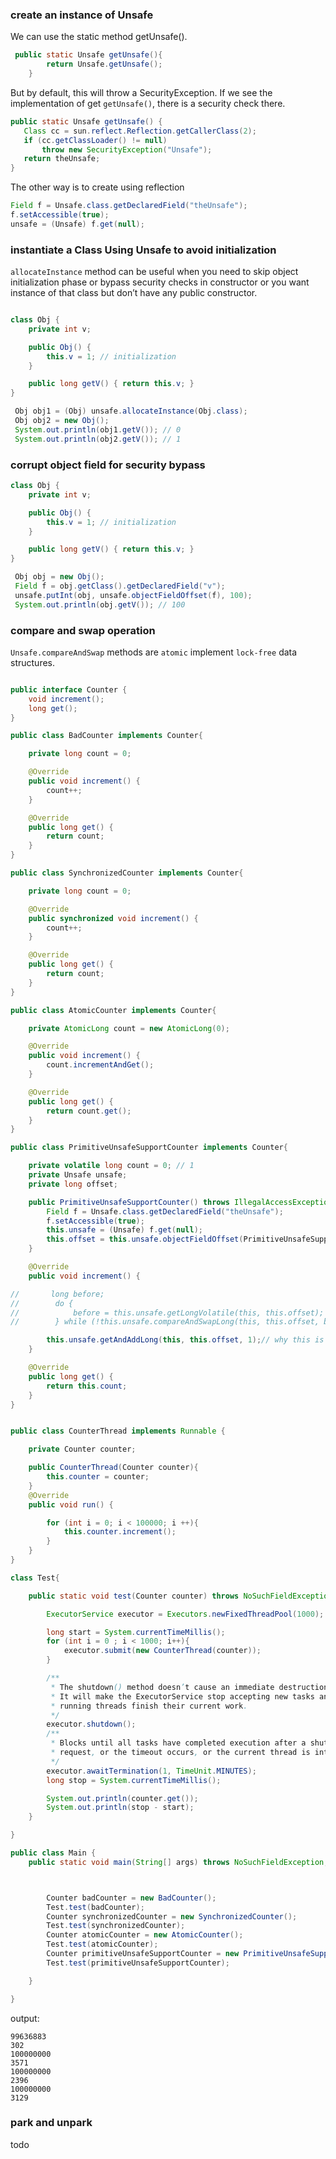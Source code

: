 ### create an instance of Unsafe

We can use the static method getUnsafe().

``` java
 public static Unsafe getUnsafe(){
        return Unsafe.getUnsafe();
    }
```

 But by default, this will throw a SecurityException. If we see the implementation of get `getUnsafe()`, there is a security check there.

 ```java
public static Unsafe getUnsafe() {
    Class cc = sun.reflect.Reflection.getCallerClass(2);
    if (cc.getClassLoader() != null)
        throw new SecurityException("Unsafe");
    return theUnsafe;
}
 ```

The other way is to create using reflection

``` java
Field f = Unsafe.class.getDeclaredField("theUnsafe");
f.setAccessible(true);
unsafe = (Unsafe) f.get(null);
```

### instantiate a Class Using Unsafe to avoid initialization

`allocateInstance` method can be useful when you need to skip object initialization phase or bypass security checks in constructor or you want instance of that class but don’t have any public constructor. 

``` java

class Obj {
    private int v;

    public Obj() {
        this.v = 1; // initialization
    }

    public long getV() { return this.v; }
}

 Obj obj1 = (Obj) unsafe.allocateInstance(Obj.class);
 Obj obj2 = new Obj();
 System.out.println(obj1.getV()); // 0
 System.out.println(obj2.getV()); // 1
```

### corrupt object field for security bypass

``` java
class Obj {
    private int v;

    public Obj() {
        this.v = 1; // initialization
    }

    public long getV() { return this.v; }
}

 Obj obj = new Obj();
 Field f = obj.getClass().getDeclaredField("v");
 unsafe.putInt(obj, unsafe.objectFieldOffset(f), 100);
 System.out.println(obj.getV()); // 100

```

### compare and swap operation

`Unsafe.compareAndSwap` methods are `atomic`  implement `lock-free` data structures.

``` java

public interface Counter {
    void increment();
    long get();
}

public class BadCounter implements Counter{

    private long count = 0;

    @Override
    public void increment() {
        count++;
    }

    @Override
    public long get() {
        return count;
    }
}

public class SynchronizedCounter implements Counter{

    private long count = 0;

    @Override
    public synchronized void increment() {
        count++;
    }

    @Override
    public long get() {
        return count;
    }
}

public class AtomicCounter implements Counter{

    private AtomicLong count = new AtomicLong(0);

    @Override
    public void increment() {
        count.incrementAndGet();
    }

    @Override
    public long get() {
        return count.get();
    }
}

public class PrimitiveUnsafeSupportCounter implements Counter{

    private volatile long count = 0; // 1
    private Unsafe unsafe;
    private long offset;

    public PrimitiveUnsafeSupportCounter() throws IllegalAccessException, NoSuchFieldException {
        Field f = Unsafe.class.getDeclaredField("theUnsafe");
        f.setAccessible(true);
        this.unsafe = (Unsafe) f.get(null);
        this.offset = this.unsafe.objectFieldOffset(PrimitiveUnsafeSupportCounter.class.getDeclaredField("count"));
    }

    @Override
    public void increment() {

//       long before;
//        do {
//            before = this.unsafe.getLongVolatile(this, this.offset);
//        } while (!this.unsafe.compareAndSwapLong(this, this.offset, before, before + 1));

        this.unsafe.getAndAddLong(this, this.offset, 1);// why this is faster than the above codes???
    }

    @Override
    public long get() {
        return this.count;
    }
}


public class CounterThread implements Runnable {

    private Counter counter;

    public CounterThread(Counter counter){
        this.counter = counter;
    }
    @Override
    public void run() {

        for (int i = 0; i < 100000; i ++){
            this.counter.increment();
        }
    }
}

class Test{

    public static void test(Counter counter) throws NoSuchFieldException, IllegalAccessException, InterruptedException {

        ExecutorService executor = Executors.newFixedThreadPool(1000);

        long start = System.currentTimeMillis();
        for (int i = 0 ; i < 1000; i++){
            executor.submit(new CounterThread(counter));
        }

        /**
         * The shutdown() method doesn’t cause an immediate destruction of the ExecutorService.
         * It will make the ExecutorService stop accepting new tasks and shut down after all
         * running threads finish their current work.
         */
        executor.shutdown();
        /**
         * Blocks until all tasks have completed execution after a shutdown
         * request, or the timeout occurs, or the current thread is interrupted
         */
        executor.awaitTermination(1, TimeUnit.MINUTES);
        long stop = System.currentTimeMillis();

        System.out.println(counter.get());
        System.out.println(stop - start);
    }

}

public class Main {
    public static void main(String[] args) throws NoSuchFieldException, IllegalAccessException, InterruptedException {



        Counter badCounter = new BadCounter();
        Test.test(badCounter);
        Counter synchronizedCounter = new SynchronizedCounter();
        Test.test(synchronizedCounter);
        Counter atomicCounter = new AtomicCounter();
        Test.test(atomicCounter);
        Counter primitiveUnsafeSupportCounter = new PrimitiveUnsafeSupportCounter();
        Test.test(primitiveUnsafeSupportCounter);

    }

}


```

output:

```
99636883
302
100000000
3571
100000000
2396
100000000
3129
```

### park and unpark

todo



